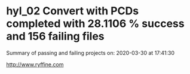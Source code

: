 # hyl_02 Convert with PCDs completed with 28.1106 % success and 156 failing files

Summary of passing and failing projects on: 2020-03-30 at 17:41:30

http://www.ryffine.com
